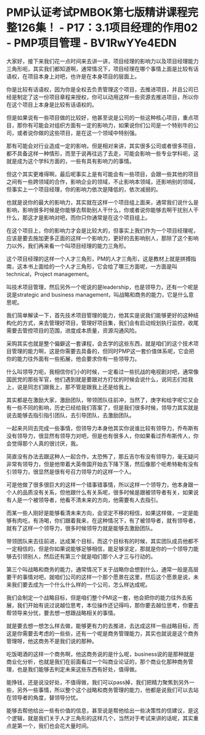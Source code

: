 # PMP认证考试PMBOK第七版精讲课程完整126集！ - P17：3.1项目经理的作用02 - PMP项目管理 - BV1RwYYe4EDN

大家好，接下来我们花一点时间来去讲一讲，项目经理的影响力以及项目经理能力三角形呃，其实我们都知道啊，通常情况下，项目经理在哪个事情上面是比较有话语权，在项目本身上对吧，也许是在本身项目的层面上。

你是比较有话语权，因为你是全权去负责管理这个项目，去推进项目，并且公司已经是制定了这一份项目章程来授权，你可以动用这样一些资源去推进项目，所以你在这个项目上本身是比较有话语权的。

但是如果说有一些项目做的比较好，他甚至说是公司的一些这种核心项目，重点项目，那你有可能会对组织方面有一定的影响力，如果说你们公司是一个特别牛的公司，或者说你做的这些项目，是在这一个领域中特别强。

那有可能会对行业造成一定的影响，但是相对来讲，其实很多公司或者很多项目，都不具备这样一种情形，而至于说再往远了去走，可能会影响一些专业学科呃，这就是成为这个学科方面的，一些有具有影响力的事情。

但这个其实更难得啊，最后呢事实上是有可能会有一些项目，会跟一些其他的项目之间有一些跨领域的合作，影响企业的领域，不止影响本领域，还影响别的领域，但事实上一个项目经理，你的影响力依次是降低的，依次减弱的。

也就是说你的最大的影响力，其实就在这样一个项目组上面来，通常我们说什么是影响，影响很多时候是你能够去帮助别人干什么，你或者说你能够去啊干扰别人干什么，那这才是影响对吧，而你只你通常是在这个项目组上。

在这个项目上，你的影响力才会是比较大的，但事实上我们作为一个项目经理呢，应该是要去施加更多正面的这样一个影响力，更好的去影响别人，那除了这个影响力以外，我们再来看一个叫项目经理的能力三角形。

这个项目经理的这样一个人才三角形，PM的人才三角形，这是教材上就是拼搏指南，这本书上面给的一个人才三角形，它会给了哪三方面呢，一方面是叫technical，Project management。

叫技术项目管理，然后另外一个呢说的是leadership，也是领导力，还有一个呢是说是strategic and business management，叫战略和商务的能力，它是什么意思呢。

我们简单解读一下，首先技术项目管理的能力，他其实是说我们能够更好的这种结构化的方式，来去管理好项目，管理好项目集，我们会有启动规划执行监控，收尾需要去管控项目的范围，进度成本质量，资源沟通风险。

采购其实也就是整个偏僻这一套课程，会去学的这些东西，就是咱们的这个技术项目管理的能力啊，这是你需要去具备的，但同时PMP这一套价值体系呢，它会把你的能力往外面有一些拓展，他会要求你有一些领导力。

什么叫领导力呃，我相信你们小的时候，一定看过一些抗战的电视剧对吧，通常像国民党的那些军官，他们遇到就是要跟对方打仗的时候会说什么，说同志们给我上，说是同志们跟我上，那不管是跟我上还是给我上。

其实都是在激励大家，激励团队，带领团队往前冲，当然了，庚字和给字呢它又会有一些不同的影响，历史已经给我们答案了，但是我们很多时候，领导力其实就是说去能够去指引指引团队，去引导团队，去激励团队。

一起来共同去完成一些事情，但领导力本身他其实你说谁比较有领导力，乔布斯有没有领导力，很显然有领导力对吧，但是也有很多人，你如果看过乔布斯传人，你会觉得那个人真的很讨厌，我。

简直没有办法去跟这种人一起合作，太恐怖了，那丘吉尔有没有领导力，毫无疑问非常有领导力，但是他带着大英帝国开始去下降下落，然后像那个呃希特勒有没有引领导力，很显然是很有号召力领导力的这样一个人。

可是他做了很多很巨大的这样一个错事错事情，所以这样一个领导力，他本身跟一个人的品质没有关系，但他跟什么有关系呢，很多时候是跟被领导者有关，如果说有人是一个被领导者，他看不清未来的方向，他需要有人去指引。

而某一些人刚好是能够看清未来方向，会坚定不移的相信，如果这样做，一定是能够有肉吃，有汤喝，你们跟着我来，在这种情况下，有了被领导者，就有领导者，就有了这样一个领导力，很多时候领导力就是能够去激励团队。

带领团队来去往前进，达成某个目标，而这个目标有的时候，其实团队成员他都不一定相信的，但是你如果说能够足够相信，能足够坚定，那就是你的一个领导力能够去引领别人，然后还有第三个就是咱们那个人才三与行动的。

第三个叫战略和商务的能力，通常情况下关于战略你会想到什么，通常一般是高层要干的事情对吧，就咱们公司的这样一个那个愿景在这里，然后这个愿景是说，未来我们要去成为一个什么什么样的一个公司，怎么样达成呢。

我们会制定一个战略目标，但是咱们整个PMI这一套，他会把你的能力往外去拓展，我们开始有说过说越位思考，本位操作还记得吗，那你要去越位思考，你要去帮领导来分忧，要去想一想跟战略相关的事情。

就是要去想一想怎么样去做，能够更有力的去推进，去达成这样一些战略目标，而这是你需要去考虑的一些些，还有一个呢是商务管理能力，其实也就说是这个商务管理呀，他这商务不是我们说的那种。

吃饭喝酒的这样一个商务啊，他这商务说的是什么呢，business说的是那种就是商业化分析，也就是我们在前面看过一个叫商业论证的，那个商业化那种商务管理，也是我们能够去判定未来这些东西有好处，值得做。

能挣钱，还是说没好处，不值得做，我们可以pass掉，我们把精力聚焦到另外一些，另外一些事情，所以整个这个战略和商务管理的能力，他都是说我们可以去站在领导者的角度，替领导分忧。

能够去帮他给出一些有价值的信息，甚至说是帮他给出一些决策性的信建议，是这个逻辑，就是我们关于人才三角形的这样几个，当然对于考试来讲的话呢，其实重点是第一个，我们也会花大量时间。

